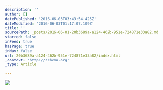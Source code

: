 ```yaml
---
description: ''
author: []
datePublished: '2016-06-03T03:43:54.425Z'
dateModified: '2016-06-03T01:17:07.109Z'
title: ''
sourcePath: _posts/2016-06-01-20b3689a-a124-462b-951e-724871e33a82.md
starred: false
inFeed: true
hasPage: true
inNav: false
url: 20b3689a-a124-462b-951e-724871e33a82/index.html
_context: 'http://schema.org'
_type: Article

---
```

![](https://the-grid-user-content.s3-us-west-2.amazonaws.com/4091c997-ce62-4f17-aa94-f1382f394bd5.jpg)